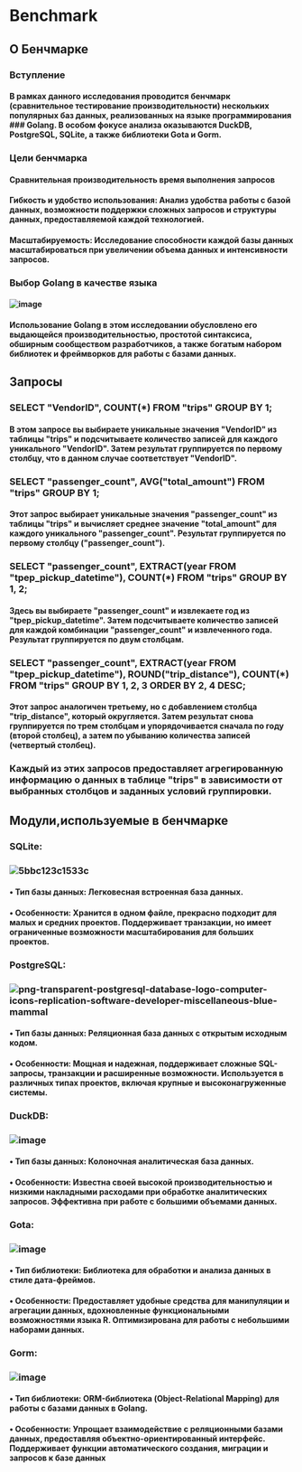 # Benchmark
## О Бенчмарке
### Вступление
#### В рамках данного исследования проводится бенчмарк (сравнительное тестирование производительности) нескольких популярных баз данных, реализованных на языке программирования ### Golang. В особом фокусе анализа оказываются DuckDB, PostgreSQL, SQLite, а также библиотеки Gota и Gorm.
### Цели бенчмарка
#### Сравнительная производительность время выполнения запросов
#### Гибкость и удобство использования: Анализ удобства работы с базой данных, возможности поддержки сложных запросов и структуры данных, предоставляемой каждой технологией.
#### Масштабируемость: Исследование способности каждой базы данных масштабироваться при увеличении объема данных и интенсивности запросов.
### Выбор Golang в качестве языка
#### ![image](https://github.com/OneDpsss/Benchmark/assets/108849165/d2dba0a3-bfce-413c-a1ce-dec2ebff7cfc)
#### Использование Golang в этом исследовании обусловлено его выдающейся производительностью, простотой синтаксиса, обширным сообществом разработчиков, а также богатым набором библиотек и фреймворков для работы с базами данных.
## Запросы
### SELECT "VendorID", COUNT(*) FROM "trips" GROUP BY 1;
#### В этом запросе вы выбираете уникальные значения "VendorID" из таблицы "trips" и подсчитываете количество записей для каждого уникального "VendorID". Затем результат группируется по первому столбцу, что в данном случае соответствует "VendorID".
### SELECT "passenger_count", AVG("total_amount") FROM "trips" GROUP BY 1;
#### Этот запрос выбирает уникальные значения "passenger_count" из таблицы "trips" и вычисляет среднее значение "total_amount" для каждого уникального "passenger_count". Результат группируется по первому столбцу ("passenger_count").
### SELECT "passenger_count", EXTRACT(year FROM "tpep_pickup_datetime"), COUNT(*) FROM "trips" GROUP BY 1, 2;
#### Здесь вы выбираете "passenger_count" и извлекаете год из "tpep_pickup_datetime". Затем подсчитываете количество записей для каждой комбинации "passenger_count" и извлеченного года. Результат группируется по двум столбцам.
### SELECT "passenger_count", EXTRACT(year FROM "tpep_pickup_datetime"), ROUND("trip_distance"), COUNT(*) FROM "trips" GROUP BY 1, 2, 3 ORDER BY 2, 4 DESC;
#### Этот запрос аналогичен третьему, но с добавлением столбца "trip_distance", который округляется. Затем результат снова группируется по трем столбцам и упорядочивается сначала по году (второй столбец), а затем по убыванию количества записей (четвертый столбец).
### Каждый из этих запросов предоставляет агрегированную информацию о данных в таблице "trips" в зависимости от выбранных столбцов и заданных условий группировки.
## Модули,используемые в бенчмарке
### 	SQLite:
### ![5bbc123c1533c](https://github.com/OneDpsss/Benchmark/assets/108849165/1e16b979-2681-4aee-a844-6d27b570bd9b)
#### •	Тип базы данных: Легковесная встроенная база данных.
#### •	Особенности: Хранится в одном файле, прекрасно подходит для малых и средних проектов. Поддерживает транзакции, но имеет ограниченные возможности масштабирования для больших проектов.
###   PostgreSQL:
### ![png-transparent-postgresql-database-logo-computer-icons-replication-software-developer-miscellaneous-blue-mammal](https://github.com/OneDpsss/Benchmark/assets/108849165/7352335a-c875-4849-948c-04ae8af489e5)
#### •	Тип базы данных: Реляционная база данных с открытым исходным кодом.
#### •	Особенности: Мощная и надежная, поддерживает сложные SQL-запросы, транзакции и расширенные возможности. Используется в различных типах проектов, включая крупные и высоконагруженные системы.
###   DuckDB:
### ![image](https://github.com/OneDpsss/Benchmark/assets/108849165/ef212400-e7ae-45a7-ad98-55ca25d2891c)
#### •	Тип базы данных: Колоночная аналитическая база данных.
#### •	Особенности: Известна своей высокой производительностью и низкими накладными расходами при обработке аналитических запросов. Эффективна при работе с большими объемами данных.
### Gota:
### ![image](https://github.com/OneDpsss/Benchmark/assets/108849165/d08d093a-abb2-442d-b030-4bbd6af4c327)
#### •	Тип библиотеки: Библиотека для обработки и анализа данных в стиле дата-фреймов.
#### •	Особенности: Предоставляет удобные средства для манипуляции и агрегации данных, вдохновленные функциональными возможностями языка R. Оптимизирована для работы с небольшими наборами данных.
### Gorm:
### ![image](https://github.com/OneDpsss/Benchmark/assets/108849165/4319497f-5538-4a54-b025-cf06b55063d8)
#### •	Тип библиотеки: ORM-библиотека (Object-Relational Mapping) для работы с базами данных в Golang.
#### •	Особенности: Упрощает взаимодействие с реляционными базами данных, предоставляя объектно-ориентированный интерфейс. Поддерживает функции автоматического создания, миграции и запросов к базе данных

